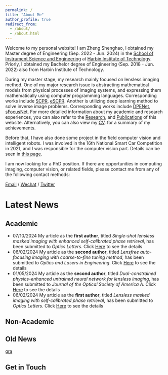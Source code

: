 ```yaml
---
permalink: /
title: "About Me"
author_profile: true
redirect_from: 
  - /about/
  - /about.html
---
```


Welcome to my personal website! I am Zheng Shenghao, I obtained my Master degree of Engineering (Sep. 2022 - Jun. 2024) in the [School of Instrument Science and Engineering](https://ise.hit.edu.cn/) at [Harbin Institute of Technology](https://www.hit.edu.cn/). Priorly, I obtained my Bachelor degree of Engineering (Sep. 2018 - Jun. 2022) also from Harbin Institute of Technology.

During my master stage, my research mainly focused on lensless imaging method. One of my major research issue is abstracting mathematical models from physical processes of imaging systems, and expressing them mathematically using computer programming languages. Corresponding works include [SCPR](../publications/number-3.md), [eSCPR](../publications/number-6.md). Another is utilizing deep learning method to solve inverse image problems. Corresponding works include [DPENet](../publications/number-4.md), [sFocusNet](../publications/number-5.md). For more detailed information about my academic and research experiences, you can also refer to the [Research](../_pages/research.md), and  [Publications](../_pages/publications.md) of this website. Alternatively, you can also view my [CV](../files/Shenghao_Zheng_PhD_application_CV_for_robotic_groups.pdf). for a summary of my achievements. 

Before that, I have also done some project in the field computer vision and intelligent robots. I was involved in the 16th National Smart Car Competition in 2021, and I was responsible for the computer vision part. Details can be seen in [this page](../news/smart_car.md). 

I am now looking for a PhD position. If there are opportunities in computing imaging, computer vision, or related fields, please contact me from any of the following contact methods:

[Email](mailto:zhengshenghao666@gmail.com) / [Wechat](../images/my_imgs/wechat.png) / [Twitter](https://x.com/fu_yo_no_ha_na)

# Latest News

## Academic

+ 07/10/2024 My article as the **first author**, titled *Single-shot lensless masked imaging with enhanced self-calibrated phase retrieval*, has been submitted to *Optics Letters*. Click [Here](../publications/number-6.md) to see the details
+ 06/02/2024 My article as the **second author**, titled *Lensfree auto-focusing imaging with coarse-to-fine tuning method*, has been submitted to *Optics and Lasers in Engineering*. Click [Here](../publications/number-5.md) to see the details
+ 01/05/2024 My article as the **second author**, titled *Dual-constrained physics-enhanced untrained neural network for lensless imaging*, has been submitted to *Journal of the Optical Society of America A*. Click [Here](../publications/number-4.md) to see the details
+ 06/02/2024 My article as the **first author**, titled *Lensless masked imaging with self-calibrated phase retrieval*, has been submitted to *Optics Letters*. Click [Here](../publications/number-3.md) to see the details

## Non-Academic

## Old News

[gra](../news/smart_car.md)

## Get in Touch

